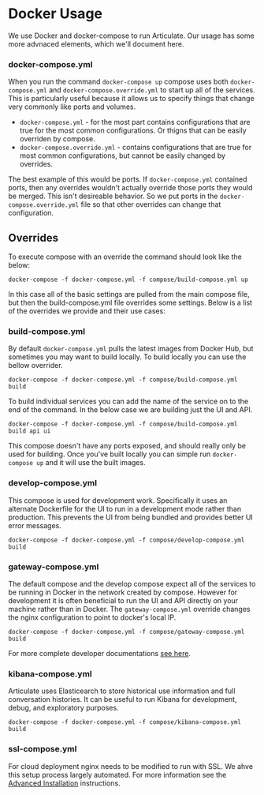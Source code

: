 # Docker Usage

We use Docker and docker-compose to run Articulate. Our usage has some more advnaced elements, which we'll document here.

### docker-compose.yml

When you run the command `docker-compose up` compose uses both `docker-compose.yml` and `docker-compose.override.yml` to start up all of the services. This is particularly useful because it allows us to specify things that change very commonly like ports and volumes.

 - `docker-compose.yml` - for the most part contains configurations that are true for the most common configurations. Or thigns that can be easily overriden by compose.
 - `docker-compose.override.yml` - contains configurations that are true for most common configurations, but cannot be easily changed by overrides.

The best example of this would be ports. If `docker-compose.yml` contained ports, then any overrides wouldn't actually override those ports they would be merged. This isn't desireable behavior. So we put ports in the `docker-compose.override.yml` file so that other overrides can change that configuration.

## Overrides

To execute compose with an override the command should look like the below:

```
docker-compose -f docker-compose.yml -f compose/build-compose.yml up
```

In this case all of the basic settings are pulled from the main compose file, but then the build-compose.yml file overrides some settings. Below is a list of the overrides we provide and their use cases:

### build-compose.yml

By default `docker-compose.yml` pulls the latest images from Docker Hub, but sometimes you may want to build locally. To build locally you can use the bellow overrider.

```
docker-compose -f docker-compose.yml -f compose/build-compose.yml build
```

To build individual services you can add the name of the service on to the end of the command. In the below case we are building just the UI and API.

```
docker-compose -f docker-compose.yml -f compose/build-compose.yml build api ui
```

This compose doesn't have any ports exposed, and should really only be used for building. Once you've built locally you can simple run `docker-compose up` and it will use the built images.

### develop-compose.yml

This compose is used for development work. Specifically it uses an alternate Dockerfile for the UI to run in a development mode rather than production. This prevents the UI from being bundled and provides better UI error messages.

```
docker-compose -f docker-compose.yml -f compose/develop-compose.yml build
```

### gateway-compose.yml

The default compose and the develop compose expect all of the services to be running in Docker in the network created by compose. However for development it is often beneficial to run the UI and API directly on your machine rather than in Docker. The `gateway-compose.yml` override changes the nginx configuration to point to docker's local IP.

```
docker-compose -f docker-compose.yml -f compose/gateway-compose.yml build
```

For more complete developer documentations [see here](./getting-started.md).

### kibana-compose.yml

Articulate uses Elasticearch to store historical use information and full conversation histories. It can be useful to run Kibana for development, debug, and exploratory purposes.

```
docker-compose -f docker-compose.yml -f compose/kibana-compose.yml build
```

### ssl-compose.yml

For cloud deployment nginx needs to be modified to run with SSL. We ahve this setup process largely automated. For more information see the [Advanced Installation](../getting-started/advanced-installation.md) instructions.